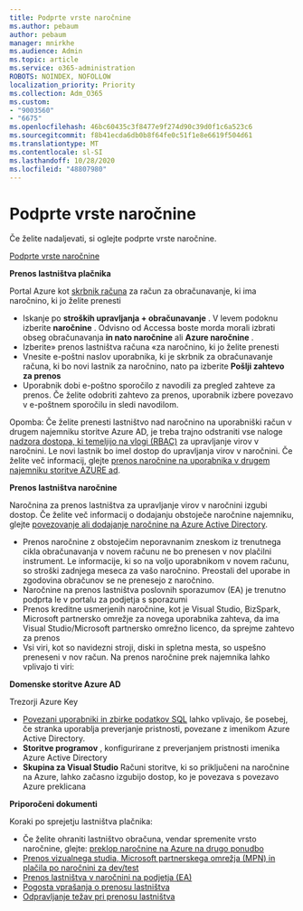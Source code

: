 ```yaml
---
title: Podprte vrste naročnine
ms.author: pebaum
author: pebaum
manager: mnirkhe
ms.audience: Admin
ms.topic: article
ms.service: o365-administration
ROBOTS: NOINDEX, NOFOLLOW
localization_priority: Priority
ms.collection: Adm_O365
ms.custom:
- "9003560"
- "6675"
ms.openlocfilehash: 46bc60435c3f8477e9f274d90c39d0f1c6a523c6
ms.sourcegitcommit: f8b41ecda6db0b8f64fe0c51f1e8e6619f504d61
ms.translationtype: MT
ms.contentlocale: sl-SI
ms.lasthandoff: 10/28/2020
ms.locfileid: "48807980"
---
```

# <a name="supported-subscription-types"></a>Podprte vrste naročnine

Če želite nadaljevati, si oglejte podprte vrste naročnine.

[Podprte vrste naročnine](https://docs.microsoft.com/azure/billing/billing-subscription-transfer?WT.mc_id=Portal-Microsoft_Azure_Support#supported-subscription-types)

**Prenos lastništva plačnika**

Portal Azure kot [skrbnik računa](https://ms.portal.azure.com/) za račun za obračunavanje, ki ima naročnino, ki jo želite prenesti

- Iskanje po **stroških upravljanja + obračunavanje** . V levem podoknu izberite **naročnine** . Odvisno od Accessa boste morda morali izbrati obseg obračunavanja **in nato naročnine** ali **Azure naročnine** .
- Izberite» prenos lastništva računa «za naročnino, ki jo želite prenesti
- Vnesite e-poštni naslov uporabnika, ki je skrbnik za obračunavanje računa, ki bo novi lastnik za naročnino, nato pa izberite **Pošlji zahtevo za prenos**
- Uporabnik dobi e-poštno sporočilo z navodili za pregled zahteve za prenos. Če želite odobriti zahtevo za prenos, uporabnik izbere povezavo v e-poštnem sporočilu in sledi navodilom.

Opomba: Če želite prenesti lastništvo nad naročnino na uporabniški račun v drugem najemniku storitve Azure AD, je treba trajno odstraniti vse naloge [nadzora dostopa, ki temeljijo na vlogi (RBAC)](https://docs.microsoft.com/azure/role-based-access-control/overview?WT.mc_id=Portal-Microsoft_Azure_Support) za upravljanje virov v naročnini. Le novi lastnik bo imel dostop do upravljanja virov v naročnini. Če želite več informacij, glejte [prenos naročnine na uporabnika v drugem najemniku storitve AZURE ad](https://docs.microsoft.com/azure/active-directory/managed-identities-azure-resources/known-issues?WT.mc_id=Portal-Microsoft_Azure_Support).

**Prenos lastništva naročnine**

Naročnina za prenos lastništva za upravljanje virov v naročnini izgubi dostop. Če želite več informacij o dodajanju obstoječe naročnine najemniku, glejte [povezovanje ali dodajanje naročnine na Azure Active Directory](https://docs.microsoft.com/azure/active-directory/fundamentals/active-directory-how-subscriptions-associated-directory?WT.mc_id=Portal-Microsoft_Azure_Support).

- Prenos naročnine z obstoječim neporavnanim zneskom iz trenutnega cikla obračunavanja v novem računu ne bo prenesen v nov plačilni instrument. Le informacije, ki so na voljo uporabnikom v novem računu, so stroški zadnjega meseca za vašo naročnino. Preostali del uporabe in zgodovina obračunov se ne prenesejo z naročnino.
- Naročnine na prenos lastništva poslovnih sporazumov (EA) je trenutno podprta le v portalu za podjetja s sporazumi
- Prenos kreditne usmerjenih naročnine, kot je Visual Studio, BizSpark, Microsoft partnersko omrežje za novega uporabnika zahteva, da ima Visual Studio/Microsoft partnersko omrežno licenco, da sprejme zahtevo za prenos
- Vsi viri, kot so navidezni stroji, diski in spletna mesta, so uspešno preneseni v nov račun. Na prenos naročnine prek najemnika lahko vplivajo ti viri:

**Domenske storitve Azure AD**

Trezorji Azure Key

- [Povezani uporabniki in zbirke podatkov SQL](https://docs.microsoft.com/azure/sql-database/sql-database-aad-authentication-configure?WT.mc_id=Portal-Microsoft_Azure_Support) lahko vplivajo, še posebej, če stranka uporablja preverjanje pristnosti, povezane z imenikom Azure Active Directory.
- **Storitve programov** , konfigurirane z preverjanjem pristnosti imenika Azure Active Directory
- **Skupina za Visual Studio** Računi storitve, ki so priključeni na naročnine na Azure, lahko začasno izgubijo dostop, ko je povezava s povezavo Azure preklicana

**Priporočeni dokumenti**

Koraki po sprejetju lastništva plačnika:

- Če želite ohraniti lastništvo obračuna, vendar spremenite vrsto naročnine, glejte: [preklop naročnine na Azure na drugo ponudbo](https://docs.microsoft.com/azure/billing/billing-how-to-switch-azure-offer?WT.mc_id=Portal-Microsoft_Azure_Support)
- [Prenos vizualnega studia, Microsoft partnerskega omrežja (MPN) in plačila po naročnini za dev/test](https://docs.microsoft.com/azure/billing/billing-subscription-transfer?WT.mc_id=Portal-Microsoft_Azure_Support#transferring-visual-studio-microsoft-partner-network-mpn-and-pay-as-you-go-devtest-subscriptions)
- [Prenos lastništva v naročnini na podjetja (EA)](https://docs.microsoft.com/azure/billing/billing-subscription-transfer?WT.mc_id=Portal-Microsoft_Azure_Support#transfer-billing-ownership-of-enterprise-agreement-ea-subscriptions)
- [Pogosta vprašanja o prenosu lastništva](https://docs.microsoft.com/azure/billing/billing-subscription-transfer?WT.mc_id=Portal-Microsoft_Azure_Support#frequently-asked-questions-faq-for-senders)
- [Odpravljanje težav pri prenosu lastništva](https://docs.microsoft.com/azure/billing/billing-subscription-transfer?WT.mc_id=Portal-Microsoft_Azure_Support#troubleshooting)